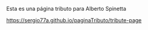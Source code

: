Esta es una página tributo para Alberto Spinetta

https://sergio77a.github.io/paginaTributo/tribute-page
